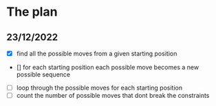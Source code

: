 # The plan

## 23/12/2022

- [x] find all the possible moves from a given starting position
- [] for each starting position each possible move becomes a new possible sequence
- [ ] loop through the possible moves for each starting position
- [ ] count the number of possible moves that dont break the constraints
